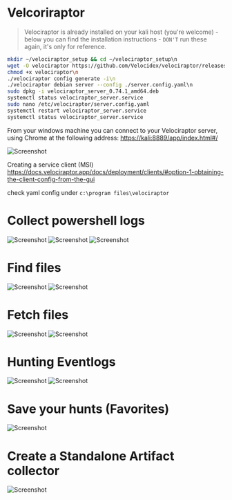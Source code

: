 # Velcoriraptor

> Velociraptor is already installed on your kali host (you're welcome) - below you can find the installation instructions - `DON'T` run these again, it's only for reference.

```bash
mkdir ~/velociraptor_setup && cd ~/velociraptor_setup\n
wget -O velociraptor https://github.com/Velocidex/velociraptor/releases/download/v0.74/velociraptor-v0.74.1-linux-amd64\n
chmod +x velociraptor\n
./velociraptor config generate -i\n
./velociraptor debian server --config ./server.config.yaml\n
sudo dpkg -i velociraptor_server_0.74.1_amd64.deb
systemctl status velociraptor_server.service
sudo nano /etc/velociraptor/server.config.yaml
systemctl restart velociraptor_server.service
systemctl status velociraptor_server.service
```

From your windows machine you can connect to your Velociraptor server, using Chrome at the following address: <https://kali:8889/app/index.html#/>

![Screenshot](./images/veloci_web.jpg)

Creating a service client (MSI)
<https://docs.velociraptor.app/docs/deployment/clients/#option-1-obtaining-the-client-config-from-the-gui>

check yaml config under `c:\program files\velociraptor`


# Collect powershell logs
![Screenshot](./images/veloci_pwsh.jpg)
![Screenshot](./images/veloci_param.jpg)
![Screenshot](./images/veloci_result.jpg)

# Find files
![Screenshot](./images/veloci_files.jpg)
![Screenshot](./images/veloci_filesresult.jpg)

# Fetch files
![Screenshot](./images/veloci_fetchresult.jpg)
![Screenshot](./images/veloci_filefetch.jpg)

# Hunting Eventlogs

![Screenshot](./images/veloci_evtxhunt.jpg)
![Screenshot](./images/veloci_evtxwhoami.jpg)

# Save your hunts (Favorites)

![Screenshot](./images/veloci_favs.jpg)

# Create a Standalone Artifact collector


![Screenshot](./images/veloci_standalone.jpg)